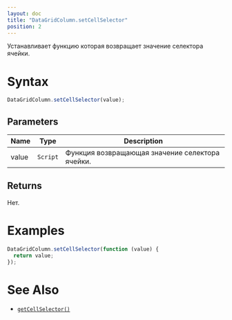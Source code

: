 ```yaml
---
layout: doc
title: "DataGridColumn.setCellSelector"
position: 2
---
```


Устанавливает функцию которая возвращает значение селектора ячейки.

# Syntax

```js
DataGridColumn.setCellSelector(value);
```

## Parameters

|Name|Type|Description|
|----|----|-----------|
|value|`Script`|Функция возвращающая значение селектора ячейки.|

## Returns

Нет.

# Examples

```js
DataGridColumn.setCellSelector(function (value) {
  return value;
});
```

# See Also

* [`getCellSelector()`](../DataGridColumn.getCellSelector/)

